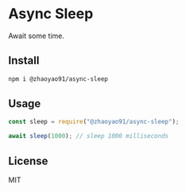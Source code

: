 # Async Sleep

Await some time.

## Install

```bash
npm i @zhaoyao91/async-sleep
```

## Usage

```js
const sleep = require("@zhaoyao91/async-sleep");

await sleep(1000); // sleep 1000 milliseconds
```

## License

MIT
